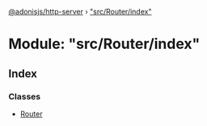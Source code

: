 [@adonisjs/http-server](../README.md) › ["src/Router/index"](_src_router_index_.md)

# Module: "src/Router/index"

## Index

### Classes

* [Router](../classes/_src_router_index_.router.md)
